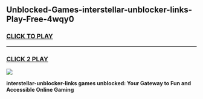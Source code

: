 
## Unblocked-Games-interstellar-unblocker-links-Play-Free-4wqy0
<h3>
<a href="https://premium76.site?title=interstellar-unblocker-links&ref=20M">CLICK TO PLAY</a></h3>
<hr>

<h3>
<a href="https://premium76.site?title=interstellar-unblocker-links&ref=20M">CLICK 2 PLAY</a>
  
</h3>

<a href="https://premium76.site?title=interstellar-unblocker-links&ref=19M"><img src="https://clearcache.store/games.png"></a>


**interstellar-unblocker-links games unblocked: Your Gateway to Fun and Accessible Online Gaming**
